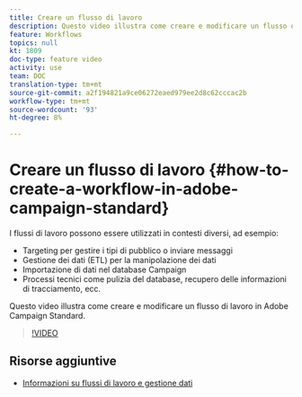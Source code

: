 ```yaml
---
title: Creare un flusso di lavoro
description: Questo video illustra come creare e modificare un flusso di lavoro in  Adobe Campaign Standard.
feature: Workflows
topics: null
kt: 1809
doc-type: feature video
activity: use
team: DOC
translation-type: tm+mt
source-git-commit: a2f194821a9ce06272eaed979ee2d8c62cccac2b
workflow-type: tm+mt
source-wordcount: '93'
ht-degree: 8%

---
```



# Creare un flusso di lavoro {#how-to-create-a-workflow-in-adobe-campaign-standard}

I flussi di lavoro possono essere utilizzati in contesti diversi, ad esempio:

* Targeting per gestire i tipi di pubblico o inviare messaggi
* Gestione dei dati (ETL) per la manipolazione dei dati
* Importazione di dati nel database Campaign
* Processi tecnici come pulizia del database, recupero delle informazioni di tracciamento, ecc.

Questo video illustra come creare e modificare un flusso di lavoro in  Adobe Campaign Standard.

>[!VIDEO](https://video.tv.adobe.com/v/23937?quality=12)

## Risorse aggiuntive

* [Informazioni su flussi di lavoro e gestione dati](https://docs.adobe.com/content/help/en/campaign-standard/using/managing-processes-and-data/about-workflows-and-data-management/discovering-workflows.html)
